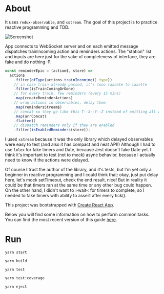# About

It uses `redux-observable`, and `xstream`.
The goal of this project is to practice reactive programming and TDD.

![Screenshot](https://user-images.githubusercontent.com/11088992/35181726-6c2da344-fdd8-11e7-856f-6d917799c12d.png)

App connects to WebSocket server and on each emitted message dispatches trainIncoming action and reminders actions.
The "station" list and inputs are here just for the sake of completeness of interface, they are fake and do nothing :P.

```js
const reminderEpic = (action$, store) =>
  action$
    .filter(ofType(actions.trainIncoming().type))
    // in case train already passed, it's tooo laaaate to laaatte
    .filter(isTrainComingOrGone)
    // for every train, few reminders (every 15 mins)
    .map(createReminderActions)
    // wrap actions in observables, delay them
    .map(remindersStream$)
    // concat so they go like this T--X--Y--Z instead of emitting all at once
    .map(arrConcat)
    .flatten()
    // dispatch reminders only if they are enabled
    .filter(isEnabledReminders(store));
```

I used `xstream` because it was the only library which delayed observables were easy to test (and also it has compact and neat API!)
Although I had to use `lolex` for fake timers and Date, because Jest doesn't fake Date yet.
I think it's important to test (not to mock) async behavior, because I actually need to know if the actions were delayed.

Of course I trust the author of the library, and it's tests, but I'm yet only a beginner in reactive programming and I could think that: okay, just put delay here, let's mock setTimeout, check the end result, nice!
But in reality it could be that timers ran at the same time or any other bug could happen.
On the other hand, I didn't want to >wait< for timers to complete, so I needed to fake timers with ability to assert after every tick().

This project was bootstrapped with [Create React App](https://github.com/facebookincubator/create-react-app).

Below you will find some information on how to perform common tasks.<br>
You can find the most recent version of this guide [here](https://github.com/facebookincubator/create-react-app/blob/master/packages/react-scripts/template/README.md).

# Run

```
yarn start

yarn build

yarn test

yarn test:coverage

yarn eject
```
